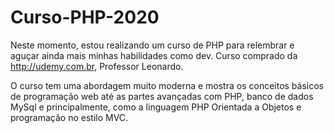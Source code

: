 # Curso-PHP-2020


Neste momento, estou realizando um curso de PHP para relembrar e aguçar ainda mais minhas habilidades como dev.
Curso comprado da http://udemy.com.br, Professor Leonardo.

O curso tem uma abordagem muito moderna e mostra os conceitos básicos de programação web até as partes avançadas com PHP, banco de dados MySql e principalmente, como a linguagem PHP Orientada a Objetos e programação no estilo MVC.

